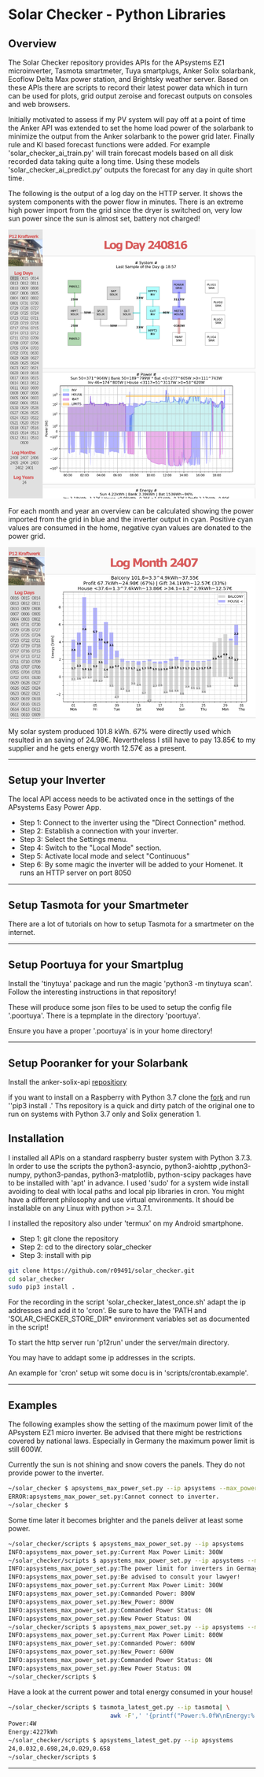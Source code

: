 # Solar Checker -  Python Libraries

## Overview

The Solar Checker repository provides APIs for the APsystems EZ1
microinverter, Tasmota smartmeter, Tuya smartplugs, Anker Solix
solarbank, Ecoflow Delta Max power station, and Brightsky weather
server. Based on these APIs there are scripts to record their latest
power data which in turn can be used for plots, grid output zeroise
and forecast outputs on consoles and web browsers.

Initially motivated to assess if my PV system will pay off at a point
of time the Anker API was extended to set the home load power of the
solarbank to minimize the output from the Anker solarbank to the power
grid later.  Finally rule and KI based forecast functions were
added. For example 'solar_checker_ai_train.py' will train forecast
models based on all disk recorded data taking quite a long time. Using
these models 'solar_checker_ai_predict.py' outputs the forecast for
any day in quite short time.

The following is the output of a log day on the HTTP server. It shows
the system components with the power flow in minutes. There is an
extreme high power import from the grid since the dryer is switched
on, very low sun power since the sun is almost set, battery not
charged!

![alt text](images/solar_checker_logday.png)

For each month and year an overview can be calculated showing the
power imported from the grid in blue and the inverter output in
cyan. Positive cyan values are consumed in the home, negative
cyan values are donated to the power grid.

![alt text](images/solar_checker_logmonth.png)

My solar system produced 101.8 kWh. 67% were directly used which
resulted in an saving of 24.98€. Nevertheless I still have to pay
13.85€ to my supplier and he gets energy worth 12.57€ as a present.

---

## Setup your Inverter

The local API access needs to be activated once in the settings of the
APsystems Easy Power App.
<ul>
<li>Step 1: Connect to the inverter using the "Direct Connection" method.</li>
<li>Step 2: Establish a connection with your inverter.</li>
<li>Step 3: Select the Settings menu.</li>
<li>Step 4: Switch to the "Local Mode" section.</li>
<li>Step 5: Activate local mode and select "Continuous"</li>
<li>Step 6: By some magic the inverter will be added to your Homenet. It runs an HTTP server on port 8050</li>
</ul>

---

## Setup Tasmota for your Smartmeter

There are a lot of tutorials on how to setup Tasmota for a smartmeter
on the internet.

---

## Setup Poortuya for your Smartplug

Install the 'tinytuya' package and run the magic 'python3 -m tinytuya
scan'. Follow the interesting instructions in that repository!

These will produce some json files to be used to setup the config file
'.poortuya'. There is a tepmplate in the directory 'poortuya'.

Ensure you have a proper '.poortuya' is in your home directory!

---

## Setup Pooranker for your Solarbank

Install the anker-solix-api
[repositiory](https://github.com/thomluther/anker-solix-api-2)

if you want to install on a Raspberry with Python 3.7 clone the
[fork](https://github.com/r09491/anker-solix-api-2.git) and run ''pip3
install .' Ths repository is a quick and dirty patch of the original
one to run on systems with Python 3.7 only and Solix generation 1.

## Installation

I installed all APIs on a standard raspberry buster system with Python
3.7.3. In order to use the scripts the python3-asyncio,
python3-aiohttp ,python3-numpy, python3-pandas, python3-matplotlib,
python-scipy packages have to be installed with 'apt' in advance. I
used 'sudo' for a system wide install avoiding to deal with local
paths and local pip libraries in cron. You might have a different
philosophy and use virtual environments.  It should be installable on
any Linux with python >= 3.7.1.

I installed the repository also under 'termux' on my Android
smartphone.

<ul>
<li>Step 1: git clone the repository</li>
<li>Step 2: cd to the directory solar_checker</li>
<li>Step 3: install with pip</li>
</ul>

```bash
git clone https://github.com/r09491/solar_checker.git
cd solar_checker
sudo pip3 install .
```

For the recording in the script 'solar_checker_latest_once.sh' adapt
the ip addresses and add it to 'cron'. Be sure to have the 'PATH and
'SOLAR_CHECKER_STORE_DIR* environment variables set as documented in
the script!

To start the http server run 'p12run' under the server/main directory.

You may have to addapt some ip addresses in the scripts.

An example for 'cron' setup wit some docu is in 'scripts/crontab.example'.

---

## Examples

The following examples show the setting of the maximum power limit of
the APsystem EZ1 micro inverter. Be advised that there might be
restrictions covered by national laws. Especially in Germany the
maximum power limit is still 600W.

Currently the sun is not shining and snow covers the panels. They do
not provide power to the inverter.

```bash
~/solar_checker $ apsystems_max_power_set.py --ip apsystems --max_power 799
ERROR:apsystems_max_power_set.py:Cannot connect to inverter.
~/solar_checker $
```

Some time later it becomes brighter and the panels deliver at least some
power.

```bash
~/solar_checker/scripts $ apsystems_max_power_set.py --ip apsystems
INFO:apsystems_max_power_set.py:Current Max Power Limit: 300W
~/solar_checker/scripts $ apsystems_max_power_set.py --ip apsystems --max_power 800
INFO:apsystems_max_power_set.py:The power limit for inverters in Germay is 600W.
INFO:apsystems_max_power_set.py:Be advised to consult your lawyer!
INFO:apsystems_max_power_set.py:Current Max Power Limit: 300W
INFO:apsystems_max_power_set.py:Commanded Power: 800W
INFO:apsystems_max_power_set.py:New_Power: 800W
INFO:apsystems_max_power_set.py:Commanded Power Status: ON
INFO:apsystems_max_power_set.py:New Power Status: ON
~/solar_checker/scripts $ apsystems_max_power_set.py --ip apsystems --max_power 600
INFO:apsystems_max_power_set.py:Current Max Power Limit: 800W
INFO:apsystems_max_power_set.py:Commanded Power: 600W
INFO:apsystems_max_power_set.py:New_Power: 600W
INFO:apsystems_max_power_set.py:Commanded Power Status: ON
INFO:apsystems_max_power_set.py:New Power Status: ON
~/solar_checker/scripts $
```

Have a look at the current power and total energy consumed in your house!

```bash
~/solar_checker/scripts $ tasmota_latest_get.py --ip tasmota| \
                             awk -F',' '{printf("Power:%.0fW\nEnergy:%.0fkWh\n", $2,$3)}'
Power:4W
Energy:4227kWh
~/solar_checker/scripts $ apsystems_latest_get.py --ip apsystems
24,0.032,0.698,24,0.029,0.658
~/solar_checker/scripts $
```
---

